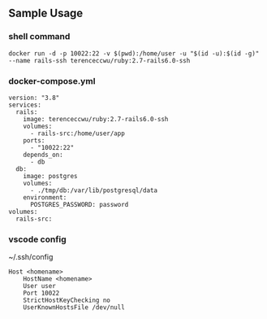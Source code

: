 ## Sample Usage

### shell command
```
docker run -d -p 10022:22 -v $(pwd):/home/user -u "$(id -u):$(id -g)" --name rails-ssh terenceccwu/ruby:2.7-rails6.0-ssh
```

### docker-compose.yml
```
version: "3.8"
services:
  rails:
    image: terenceccwu/ruby:2.7-rails6.0-ssh
    volumes:
      - rails-src:/home/user/app
    ports:
      - "10022:22"
    depends_on:
      - db
  db:
    image: postgres
    volumes:
      - ./tmp/db:/var/lib/postgresql/data
    environment:
      POSTGRES_PASSWORD: password
volumes:
  rails-src:
```

### vscode config

~/.ssh/config
```
Host <homename>
    HostName <homename>
    User user
    Port 10022
    StrictHostKeyChecking no
    UserKnownHostsFile /dev/null
```

